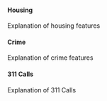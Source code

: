 
#### Housing
Explanation of housing features

#### Crime
Explanation of crime features

#### 311 Calls
Explanation of 311 Calls